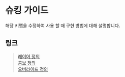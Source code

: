 # 슈킹 가이드

해당 키맵을 수정하여 사용 할 때 구현 방법에 대해 설명합니다.

## 링크
> [레이어 정의](./layer.md)  
> [콤보 정의](./combo.md)  
> [오버라이드 정의](./override.md)  
